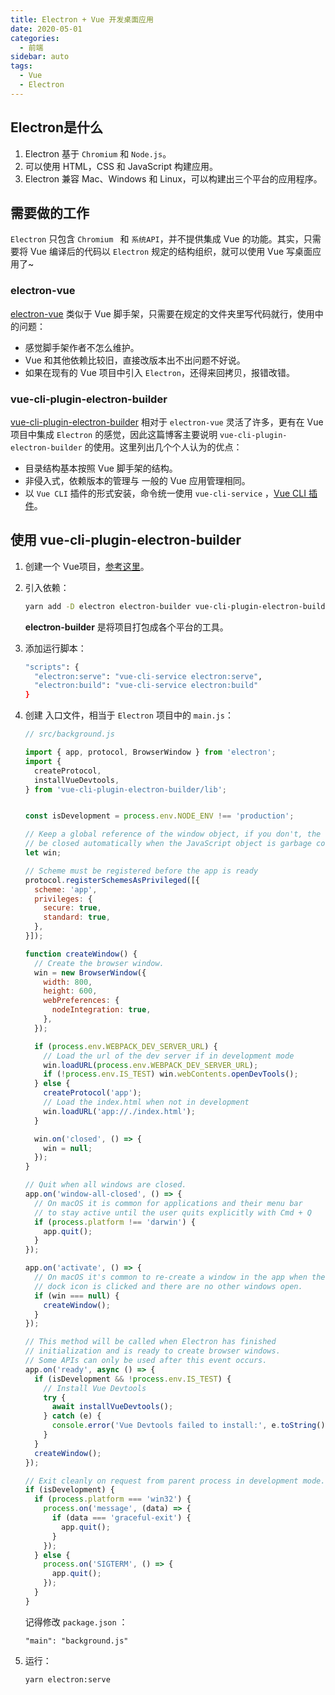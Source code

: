 ```yaml
---
title: Electron + Vue 开发桌面应用
date: 2020-05-01
categories:
  - 前端
sidebar: auto
tags:
  - Vue
  - Electron
---
```


## Electron是什么

1. Electron 基于 `Chromium` 和 `Node.js`。
2. 可以使用 HTML，CSS 和 JavaScript 构建应用。
3. Electron 兼容 Mac、Windows 和 Linux，可以构建出三个平台的应用程序。

## 需要做的工作

`Electron` 只包含 `Chromium ` 和 `系统API`，并不提供集成 Vue 的功能。其实，只需要将 Vue 编译后的代码以 `Electron` 规定的结构组织，就可以使用 Vue 写桌面应用了~

### electron-vue

[electron-vue](https://github.com/SimulatedGREG/electron-vue) 类似于 Vue 脚手架，只需要在规定的文件夹里写代码就行，使用中的问题：

- 感觉脚手架作者不怎么维护。
- Vue 和其他依赖比较旧，直接改版本出不出问题不好说。
- 如果在现有的 Vue 项目中引入 `Electron`，还得来回拷贝，报错改错。

### vue-cli-plugin-electron-builder

[vue-cli-plugin-electron-builder](https://github.com/nklayman/vue-cli-plugin-electron-builder) 相对于 `electron-vue` 灵活了许多，更有在 Vue 项目中集成 `Electron` 的感觉，因此这篇博客主要说明 `vue-cli-plugin-electron-builder` 的使用。这里列出几个个人认为的优点：

- 目录结构基本按照 Vue 脚手架的结构。
- 非侵入式，依赖版本的管理与 一般的 Vue 应用管理相同。
- 以 `Vue CLI` 插件的形式安装，命令统一使用 `vue-cli-service` ，[Vue CLI  插件](https://cli.vuejs.org/zh/guide/plugins-and-presets.html#插件)。

## 使用 vue-cli-plugin-electron-builder

1. 创建一个 Vue项目，[参考这里](https://cli.vuejs.org/zh/guide/creating-a-project.html#vue-create)。

2. 引入依赖：
   ```bash
   yarn add -D electron electron-builder vue-cli-plugin-electron-builder
   ```

   **electron-builder** 是将项目打包成各个平台的工具。

3. 添加运行脚本：

   ```bash
   "scripts": {
     "electron:serve": "vue-cli-service electron:serve",
     "electron:build": "vue-cli-service electron:build"
   }
   ```
   
4. 创建 入口文件，相当于 `Electron` 项目中的 `main.js`：

   ```javascript
   // src/background.js
   
   import { app, protocol, BrowserWindow } from 'electron';
   import {
     createProtocol,
     installVueDevtools,
   } from 'vue-cli-plugin-electron-builder/lib';
   

   const isDevelopment = process.env.NODE_ENV !== 'production';
   
   // Keep a global reference of the window object, if you don't, the window will
   // be closed automatically when the JavaScript object is garbage collected.
   let win;
   
   // Scheme must be registered before the app is ready
   protocol.registerSchemesAsPrivileged([{
     scheme: 'app',
     privileges: {
       secure: true,
       standard: true,
     },
   }]);
   
   function createWindow() {
     // Create the browser window.
     win = new BrowserWindow({
       width: 800,
       height: 600,
       webPreferences: {
         nodeIntegration: true,
       },
     });
   
     if (process.env.WEBPACK_DEV_SERVER_URL) {
       // Load the url of the dev server if in development mode
       win.loadURL(process.env.WEBPACK_DEV_SERVER_URL);
       if (!process.env.IS_TEST) win.webContents.openDevTools();
     } else {
       createProtocol('app');
       // Load the index.html when not in development
       win.loadURL('app://./index.html');
     }
   
     win.on('closed', () => {
       win = null;
     });
   }
   
   // Quit when all windows are closed.
   app.on('window-all-closed', () => {
     // On macOS it is common for applications and their menu bar
     // to stay active until the user quits explicitly with Cmd + Q
     if (process.platform !== 'darwin') {
       app.quit();
     }
   });
   
   app.on('activate', () => {
     // On macOS it's common to re-create a window in the app when the
     // dock icon is clicked and there are no other windows open.
     if (win === null) {
       createWindow();
     }
   });
   
   // This method will be called when Electron has finished
   // initialization and is ready to create browser windows.
   // Some APIs can only be used after this event occurs.
   app.on('ready', async () => {
     if (isDevelopment && !process.env.IS_TEST) {
       // Install Vue Devtools
       try {
         await installVueDevtools();
       } catch (e) {
         console.error('Vue Devtools failed to install:', e.toString());
       }
     }
     createWindow();
   });
   
   // Exit cleanly on request from parent process in development mode.
   if (isDevelopment) {
     if (process.platform === 'win32') {
       process.on('message', (data) => {
         if (data === 'graceful-exit') {
           app.quit();
         }
       });
     } else {
       process.on('SIGTERM', () => {
         app.quit();
       });
     }
   }
   
   ```
   
   记得修改 `package.json` ：
   
   ```
   "main": "background.js"
   ```
   
5. 运行：

   ```bash
   yarn electron:serve
   ```

   